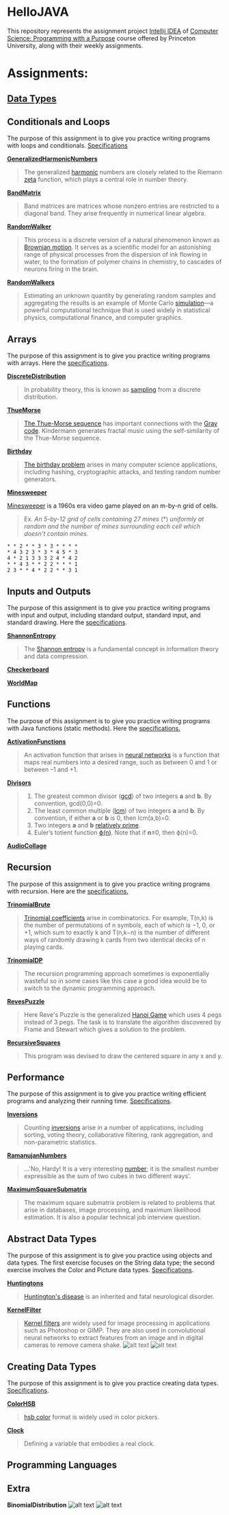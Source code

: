 # HelloJAVA
 This repository represents the assignment project [Intellij IDEA](https://lift.cs.princeton.edu/java/windows/) of
[Computer Science: Programming with a Purpose](https://www.coursera.org/learn/cs-programming-java) course
 offered by Princeton University, along with their weekly assignments.
 
# Assignments:
## [Data Types](https://coursera.cs.princeton.edu/introcs/assignments/hello/specification.php)
## Conditionals and Loops
The purpose of this assignment is to give you practice writing programs with loops and conditionals. [Specifications](https://coursera.cs.princeton.edu/introcs/assignments/loops/specification.php)

[**GeneralizedHarmonicNumbers**](https://github.com/Uriel1201/HelloJava/blob/main/GeneralizedHarmonic.java)
> The generalized [harmonic](https://mathworld.wolfram.com/HarmonicNumber.html) numbers are closely related to the Riemann [zeta](https://mathworld.wolfram.com/RiemannZetaFunction.html) function, which plays a central role in number theory.

[**BandMatrix**](https://github.com/Uriel1201/HelloJava/blob/main/BandMatrix.java)
> Band matrices are matrices whose nonzero entries are restricted to a diagonal band. They arise frequently in numerical linear algebra.

[**RandomWalker**](https://github.com/Uriel1201/HelloJava/blob/main/RandomWalker.java)
> This process is a discrete version of a natural phenomenon known as [Brownian motion](https://mathworld.wolfram.com/BrownianMotion.html). It serves as a scientific model for an astonishing range of physical processes from the dispersion of ink flowing in water, to the formation of polymer chains in chemistry, to cascades of neurons firing in the brain.

[**RandomWalkers**](https://github.com/Uriel1201/HelloJava/blob/main/RandomWalkers.java)
> Estimating an unknown quantity by generating random samples and aggregating the results is an example of Monte Carlo [simulation](https://mathworld.wolfram.com/MonteCarloMethod.html)—a powerful computational technique that is used widely in statistical physics, computational finance, and computer graphics.

## Arrays
The purpose of this assignment is to give you practice writing programs with arrays. Here the [specifications](https://coursera.cs.princeton.edu/introcs/assignments/arrays/specification.php).

[**DiscreteDistribution**](https://github.com/Uriel1201/HelloJava/blob/main/DiscreteDistribution.java)
> In probability theory, this is known as [sampling](http://probcomp.csail.mit.edu/blog/programming-and-probability-sampling-from-a-discrete-distribution-over-an-infinite-set/) from a discrete distribution.

[**ThueMorse**](https://github.com/Uriel1201/HelloJava/blob/main/ThueMorse.java)
>[The Thue-Morse sequence](https://mathworld.wolfram.com/Thue-MorseSequence.html#:~:text=The%20Thue%2DMorse%20sequence%2C%20also,representation%20of%20the%20nonnegative%20integers.) 
has important connections with the [Gray code](https://mathworld.wolfram.com/GrayCode.html). Kindermann generates fractal music using the self-similarity of the Thue-Morse sequence.

[**Birthday**](https://github.com/Uriel1201/HelloJava/blob/main/Birthday.java)
> [The birthday problem](https://mathworld.wolfram.com/BirthdayProblem.html) arises in many computer science applications, including hashing, cryptographic attacks, and testing random number generators.

[**Minesweeper**](https://github.com/Uriel1201/HelloJava/blob/main/Minesweeper.java)

[Minesweeper](https://mathworld.wolfram.com/Minesweeper.html) is a 1960s era video game played on an m-by-n grid of cells.
> Ex. *An 5-by-12 grid of cells containing 27 mines* (*) *uniformly at random and the number of mines surrounding each cell which doesn't contain mines.*
```
* * 2 * * 3 * 3 * * * *
* 4 3 2 3 * 3 * 4 5 * 3
4 * 2 1 3 3 3 2 4 * 4 2 
* * 4 3 * * 2 2 * * * 1 
2 3 * * 4 * 2 2 * * 3 1
```
## Inputs and Outputs
The purpose of this assignment is to give you practice writing programs with input and output, including standard output, standard input, and standard drawing. Here the [specifications](https://coursera.cs.princeton.edu/introcs/assignments/io/specification.php). 

[**ShannonEntropy**](https://github.com/Uriel1201/HelloJava/blob/main/ShannonEntropy.java)
> The [Shannon entropy](https://towardsdatascience.com/the-intuition-behind-shannons-entropy-e74820fe9800) is a fundamental concept in information theory and data compression.

[**Checkerboard**](https://github.com/Uriel1201/HelloJava/blob/main/Checkerboard.java)

[**WorldMap**](https://github.com/Uriel1201/HelloJava/blob/main/WorldMap.java)

## Functions
The purpose of this assignment is to give you practice writing programs with Java functions (static methods). Here the [specifications.](https://coursera.cs.princeton.edu/introcs/assignments/functions/specification.php)

[**ActivationFunctions**](https://github.com/Uriel1201/HelloJava/blob/main/ActivationFunction.java)
> An activation function that arises in [neural networks](https://en.m.wikipedia.org/wiki/Artificial_neural_network) is a function that maps real numbers into a desired range, such as between 0 and 1 or between –1 and +1.

[**Divisors**](https://github.com/Uriel1201/HelloJava/blob/main/Divisors.java)
> 1. The greatest common divisor ([gcd](https://mathworld.wolfram.com/GreatestCommonDivisor.html)) of two integers **a** and **b**. By convention, gcd(0,0)=0.
> 2. The least common multiple ([lcm](https://mathworld.wolfram.com/LeastCommonMultiple.html)) of two integers **a** and **b**. By convention, if either **a** or **b** is 0, then lcm(a,b)=0.
> 3. Two integers **a** and **b** [relatively prime](https://mathworld.wolfram.com/RelativelyPrime.html).
> 4. Euler’s totient function [ϕ(n)](https://mathworld.wolfram.com/TotientFunction.html). Note that if **n**≤0, then ϕ(n)=0.

[**AudioCollage**](https://github.com/Uriel1201/HelloJava/blob/main/AudioCollage.java)
## Recursion 
The purpose of this assignment is to give you practice writing programs with recursion. Here are the [specifications.](https://coursera.cs.princeton.edu/introcs/assignments/recursion/specification.php)

[**TrinomialBrute**](https://github.com/Uriel1201/HelloJava/blob/main/TrinomialBrute.java)
> [Trinomial coefficients](https://mathworld.wolfram.com/TrinomialCoefficient.html) arise in combinatorics. For example, T(n,k) is the number of permutations of n symbols, each of which is −1, 0, or +1, which sum to exactly k and T(n,k−n) is the number of different ways of randomly drawing k cards from two identical decks of n playing cards.

[**TrinomialDP**](https://github.com/Uriel1201/HelloJava/blob/main/TrinomialDP.java)
> The recursion programming approach sometimes is exponentially wasteful so in some cases like this case a good idea would be to switch to the dynamic programming approach.

[**RevesPuzzle**](https://github.com/Uriel1201/HelloJava/blob/main/RevesPuzzle.java)
> Here Reve's Puzzle is the generalized [Hanoi Game](https://mathworld.wolfram.com/TowerofHanoi.html) which uses 4 pegs instead of 3 pegs. The task is to translate the algorithm discovered by Frame and Stewart which gives a solution to the problem.

[**RecursiveSquares**](https://github.com/Uriel1201/HelloJava/blob/main/RecursiveSquares.java)
> This program was devised to draw the centered square in any x and y.
## Performance
The purpose of this assignment is to give you practice writing efficient programs and analyzing their running time.
[Specifications](https://coursera.cs.princeton.edu/introcs/assignments/performance/specification.php).

[**Inversions**](https://github.com/Uriel1201/HelloJava/blob/main/Inversions.java)
> Counting [inversions](https://en.m.wikipedia.org/wiki/Inversion_(discrete_mathematics)) arise in a number of applications, including sorting, voting theory, collaborative filtering, rank aggregation, and non-parametric statistics.

[**RamanujanNumbers**](https://github.com/Uriel1201/HelloJava/blob/main/Ramanujan.java)
> ...'No, Hardy! It is a very interesting [number](https://mathworld.wolfram.com/TaxicabNumber.html); it is the smallest number expressible as the sum of two cubes in two different ways'.

[**MaximumSquareSubmatrix**](https://github.com/Uriel1201/HelloJava/blob/main/MaximumSquareSubmatrix.java)
> The maximum square submatrix problem is related to problems that arise in databases, image processing, and maximum likelihood estimation. It is also a popular technical job interview question.

## Abstract Data Types
The purpose of this assignment is to give you practice using objects and data types. The first exercise focuses on the String data type; the second exercise involves the Color and Picture data types. [Specifications](https://coursera.cs.princeton.edu/introcs/assignments/oop1/specification.php).

[**Huntingtons**](https://github.com/Uriel1201/HelloJAVA/blob/main/Huntingtons.java)
> [Huntington's disease](https://www.hopkinsmedicine.org/health/conditions-and-diseases/huntingtons-disease) is an inherited and fatal neurological disorder.

[**KernelFilter**](https://github.com/Uriel1201/HelloJAVA/blob/main/KernelFilter.java)
> [Kernel filters](https://setosa.io/ev/image-kernels/) are widely used for image processing in applications such as Photoshop or GIMP. They are also used in convolutional neural networks to extract features from an image and in digital cameras to remove camera shake.
> ![alt text](https://github.com/Uriel1201/HelloJava/blob/main/emboss_monkey.jpg?raw=true)
> ![alt text](https://github.com/Uriel1201/HelloJava/blob/main/laplacian_monkey.jpg?raw=true)

## Creating Data Types
The purpose of this assignment is to give you practice creating data types. [Specifications](https://coursera.cs.princeton.edu/introcs/assignments/oop2/specification.php).

[**ColorHSB**](https://github.com/Uriel1201/HelloJAVA/blob/main/ColorHSB.java)
> [hsb color](https://en.m.wikipedia.org/wiki/HSL_and_HSV) format is widely used in color pickers.

[**Clock**](https://github.com/Uriel1201/HelloJAVA/blob/main/Clock.java)
> Defining a variable that embodies a real clock. 

## Programming Languages 

## Extra
**BinomialDistribution**
![alt text](https://github.com/Uriel1201/HelloJava/blob/main/Distribution_Plot.jpg?raw=true)
![alt text](https://github.com/Uriel1201/HelloJava/blob/main/Mass_Plot.jpg?raw=true)


